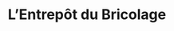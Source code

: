 ---
title: "L’Entrepôt du Bricolage"
url: /bassens/lentrepot-du-bricolage/
shop: à faire soi-même
---